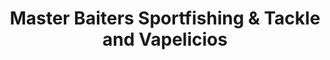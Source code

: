 ---
title: "Master Baiters Sportfishing & Tackle  and  Vapelicios"
url: /puerto-vallarta/master-baiters-sportfishing-y-tackle-and-vapelicios/
shop: pesca
---